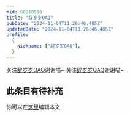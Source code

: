 ```yaml
---
mid: 60210516
title: "辞岁岁QAQ"
pubDate: "2024-11-04T11:26:46.485Z"
updatedDate: "2024-11-04T11:26:46.485Z"
profile:
  {
    Nickname: ["辞岁岁QAQ"],
  }
---
```


关注[辞岁岁QAQ](https://space.bilibili.com/60210516)谢谢喵~ 关注[辞岁岁QAQ](https://space.bilibili.com/60210516)谢谢喵~

## 此条目有待补充
你可以在[这里](https://github.com/Yuhanawa/VTuber.ICU-Content/edit/master/v/辞岁岁QAQ/index.md)编辑本文
